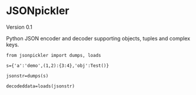 JSONpickler
===========

Version 0.1

Python JSON encoder and decoder supporting objects, tuples and complex keys.


    from jsonpickler import dumps, loads

    s={'a':'demo',(1,2):{3:4},'obj':Test()}

    jsonstr=dumps(s)

    decodeddata=loads(jsonstr)



